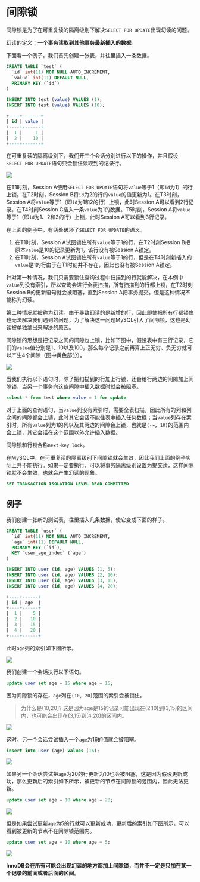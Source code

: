 # 间隙锁

间隙锁是为了在可重复读的隔离级别下解决`SELECT FOR UPDATE`出现幻读的问题。

幻读的定义：**一个事务读取到其他事务最新插入的数据**。

下面看一个例子。我们首先创建一张表，并往里插入一条数据。

```sql
CREATE TABLE `test` (
  `id` int(11) NOT NULL AUTO_INCREMENT,
  `value` int(11) DEFAULT NULL,
  PRIMARY KEY (`id`)
)

INSERT INTO test (value) VALUES (1);
INSERT INTO test (value) VALUES (10);

+----+-------+
| id | value |
+----+-------+
|  1 |     1 |
|  2 |    10 |
+----+-------+
```

在可重复读的隔离级别下，我们开三个会话分别进行以下的操作，并且假设`SELECT FOR UPDATE`语句只会锁住读取到的记录行。

![](resources/gap_lock_1.jpg)

在T1时刻，Session A使用`SELECT FOR UPDATE`语句将`value`等于1（即`id`为1）的行上锁。在T2时刻，Session B将`id`为2的行的`value`的值更新为1。在T3时刻，Session A将`value`等于1（即`id`为1和2的行）上锁，此时Session A可以看到2行记录。在T4时刻Session C插入一条`value`为1的数据。T5时刻，Session A将`value`等于1（即`id`为1、2和3的行）上锁，此时Session A可以看到3行记录。

在上面的例子中，有两处破坏了`SELECT FOR UPDATE`的语义。

1. 在T1时刻，Session A试图锁住所有`value`等于1的行，在T2时刻Session B把原本`value`是10的记录更新为1，该行没有被Session A锁定。
2. 在T1时刻，Session A试图锁住所有`value`等于1的行，但是在T4时刻新插入的`value`是1的行由于在T1时刻并不存在，因此也没有被Session A锁定。

针对第一种情况，我们只需要锁住查询过程中扫描到的行就能解决，在本例中`value`列没有索引，所以查询会进行全表扫描，所有扫描到的行都上锁，在T2时刻Session B的更新语句就会被阻塞，直到Session A把事务提交。但是这种情况不能称为幻读。

第二种情况就被称为幻读。由于导致幻读的是新增的行，因此即使把所有行都锁住也无法解决我们遇到的问题，为了解决这一问题MySQL引入了间隙锁，这也是幻读被单独拿出来解决的原因。

间隙锁的思想是把记录之间的间隙也上锁，比如下图中，假设表中有三行记录，它们的`value`值分别是1、10以及100，那么每个记录之前再算上正无穷、负无穷就可以产生4个间隙（图中黄色部分）。

![](resources/gap_lock_2.jpg)

当我们执行以下语句时，除了把扫描到的行加上行锁，还会给行两边的间隙加上间隙锁，当另一个事务向这些间隙中插入数据时就会被阻塞。

```sql
select * from test where value = 1 for update
```

对于上面的查询语句，当`value`列没有索引时，需要全表扫描，因此所有的列和列之间的间隙都会上锁，此时其它会话不能往表中插入任何数据；当`value`列存在索引时，所有`value`列为1的列以及其两边的间隙会上锁，也就是`(-∞, 10)`的范围内会上锁，其它会话在这个范围以外允许插入数据。

间隙锁和行锁合称`next-key lock`。

在MySQL中，在可重复读的隔离级别下间隙锁就会生效，因此我们上面的例子实际上并不能执行。如果一定要执行，可以将事务隔离级别设置为提交读，这样间隙锁就不会生效，也就会产生幻读的现象。

```sql
SET TRANSACTION ISOLATION LEVEL READ COMMITTED
```

## 例子

我们创建一张新的测试表，往里插入几条数据，使它变成下面的样子。

```sql
CREATE TABLE `user` (
  `id` int(11) NOT NULL AUTO_INCREMENT,
  `age` int(11) DEFAULT NULL,
  PRIMARY KEY (`id`),
  KEY `user_age_index` (`age`)
)

INSERT INTO user (id, age) VALUES (1, 5);
INSERT INTO user (id, age) VALUES (2, 10);
INSERT INTO user (id, age) VALUES (3, 15);
INSERT INTO user (id, age) VALUES (4, 20);

+----+------+
| id | age  |
+----+------+
|  1 |    5 |
|  2 |   10 |
|  3 |   15 |
|  4 |   20 |
+----+------+
```

此时`age`列的索引如下图所示。

![](resources/gap_lock_3.jpg)

我们创建一个会话执行以下语句。

```sql
update user set age = 15 where age = 15;
```

因为间隙锁的存在，`age`列在`(10, 20]`范围的索引会被锁住。

> 为什么是(10,20]? 这是因为age是15的记录可能出现在(2,10)到(3,15)的区间内，也可能会出现在(3,15)到(4,20)的区间内。

![](resources/gap_lock_4.jpg)

这时，另一个会话尝试插入一个`age`为16的值就会被阻塞。

```sql
insert into user (age) values (16);
```

![](resources/gap_lock_5.jpg)

如果另一个会话尝试把`age`为20的行更新为10也会被阻塞，这是因为假设更新成功，那么更新后的索引如下所示，被更新的节点在间隙锁的范围内，因此无法更新。

```sql
update user set age = 10 where age = 20;
```

![](resources/gap_lock_6.jpg)

但是如果尝试更新`age`为5的行就可以更新成功，更新后的索引如下图所示，可以看到被更新的节点不在间隙锁范围内。

```sql
update user set age = 10 where age = 5;
```

![](resources/gap_lock_7.jpg)

**InnoDB会在所有可能会出现幻读的地方都加上间隙锁，而并不一定是只加在某一个记录的前面或者后面的区间。**
